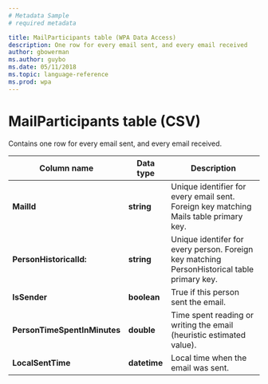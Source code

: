 ```yaml
---
# Metadata Sample
# required metadata

title: MailParticipants table (WPA Data Access)
description: One row for every email sent, and every email received
author: gbowerman
ms.author: guybo
ms.date: 05/11/2018
ms.topic: language-reference
ms.prod: wpa
---
```


# MailParticipants table (CSV)


  Contains one row for every email sent, and every email received.
  
|Column name|Data type|Description|
|-----------------|---------------|-----------------|
|**MailId**|**string**|Unique identifier for every email sent. Foreign key matching Mails table primary key.|
|**PersonHistoricalId:**|**string**|Unique identifer for every person. Foreign key matching PersonHistorical table primary key.|  
|**IsSender**|**boolean**|True if this person sent the email.|
|**PersonTimeSpentInMinutes**|**double**|Time spent reading or writing the email (heuristic estimated value).|
|**LocalSentTime**|**datetime**|Local time when the email was sent.|

